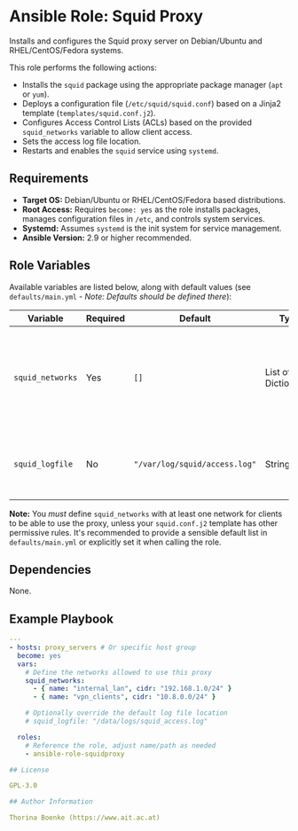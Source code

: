 # Ansible Role: Squid Proxy 

Installs and configures the Squid proxy server on Debian/Ubuntu and RHEL/CentOS/Fedora systems.

This role performs the following actions:

*   Installs the `squid` package using the appropriate package manager (`apt` or `yum`).
*   Deploys a configuration file (`/etc/squid/squid.conf`) based on a Jinja2 template (`templates/squid.conf.j2`).
*   Configures Access Control Lists (ACLs) based on the provided `squid_networks` variable to allow client access.
*   Sets the access log file location.
*   Restarts and enables the `squid` service using `systemd`.

## Requirements

*   **Target OS:** Debian/Ubuntu or RHEL/CentOS/Fedora based distributions.
*   **Root Access:** Requires `become: yes` as the role installs packages, manages configuration files in `/etc`, and controls system services.
*   **Systemd:** Assumes `systemd` is the init system for service management.
*   **Ansible Version:** 2.9 or higher recommended.

## Role Variables

Available variables are listed below, along with default values (see `defaults/main.yml` - *Note: Defaults should be defined there*):

| Variable        | Required | Default                             | Type                | Description                                                                               |
| --------------- | -------- | ----------------------------------- | ------------------- | ----------------------------------------------------------------------------------------- |
| `squid_networks`| Yes      | `[]`  | List of Dictionaries | A list of network definitions allowed access. Each dict needs `name` (ACL name) and `cidr`. |
| `squid_logfile` | No       | `"/var/log/squid/access.log"`       | String              | The full path to the Squid access log file specified in the configuration.                |

**Note:** You *must* define `squid_networks` with at least one network for clients to be able to use the proxy, unless your `squid.conf.j2` template has other permissive rules. It's recommended to provide a sensible default list in `defaults/main.yml` or explicitly set it when calling the role.

## Dependencies

None.

## Example Playbook

```yaml
---
- hosts: proxy_servers # Or specific host group
  become: yes
  vars:
    # Define the networks allowed to use this proxy
    squid_networks:
      - { name: "internal_lan", cidr: "192.168.1.0/24" }
      - { name: "vpn_clients", cidr: "10.8.0.0/24" }

    # Optionally override the default log file location
    # squid_logfile: "/data/logs/squid_access.log"

  roles:
    # Reference the role, adjust name/path as needed
    - ansible-role-squidproxy

## License

GPL-3.0

## Author Information

Thorina Boenke (https://www.ait.ac.at)
